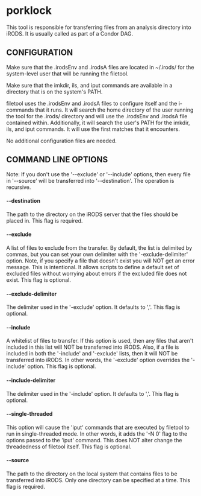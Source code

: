 porklock
========

This tool is responsible for transferring files from an analysis directory into iRODS. It is usually called as part of a Condor DAG.

## CONFIGURATION

Make sure that the .irodsEnv and .irodsA files are located in ~/.irods/ for the system-level user that will be running the filetool.

Make sure that the imkdir, ils, and iput commands are available in a directory that is on the system's PATH. 

filetool uses the .irodsEnv and .irodsA files to configure itself and the i-commands that it runs. It will search the home directory of the user running the tool for the .irods/ directory and will use the .irodsEnv and .irodsA file contained within. Additionally, it will search the user's PATH for the imkdir, ils, and iput commands. It will use the first matches that it encounters.

No additional configuration files are needed.


## COMMAND LINE OPTIONS

Note: If you don't use the '--exclude' or '--include' options, then every file in '--source' will be transferred into '--destination'. The operation is recursive.

#### --destination    

The path to the directory on the iRODS server that the files should be placed in. This flag is required.


#### --exclude    

A list of files to exclude from the transfer. By default, the list is delimited by commas, but you can set your own delimiter with the '-exclude-delimiter' option. Note, if you specify a file that doesn't exist you will NOT get an error message. This is intentional. It allows scripts to define a default set of excluded files without worrying about errors if the excluded file does not exist. This flag is optional.


#### --exclude-delimiter    

The delimiter used in the '-exclude' option. It defaults to ','. This flag is optional.


#### --include    

A whitelist of files to transfer. If this option is used, then any files that aren't included in this list will NOT be transferred into iRODS. Also, if a file is included in both the '-include' and '-exclude' lists, then it will NOT be transferred into iRODS. In other words, the '-exclude' option overrides the '-include' option. This flag is optional.


#### --include-delimiter    

The delimiter used in the '-include' option. It defaults to ','. This flag is optional.


#### --single-threaded    

This option will cause the 'iput' commands that are executed by filetool to run in single-threaded mode. In other words, it adds the '-N 0' flag to the options passed to the 'iput' command. This does NOT alter change the threadedness of filetool itself. This flag is optional.


#### --source    

The path to the directory on the local system that contains files to be transferred into iRODS. Only one directory can be specified at a time. This flag is required.

